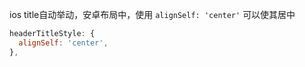 ios title自动举动，安卓布局中，使用 `alignSelf: 'center'` 可以使其居中
```js
headerTitleStyle: {
  alignSelf: 'center',
},
```